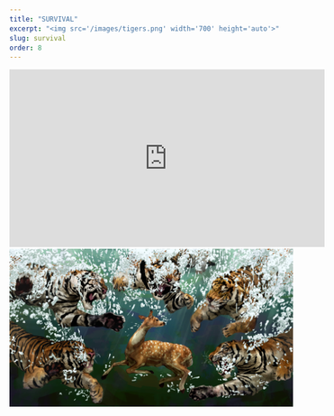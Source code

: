 ```yaml
---
title: "SURVIVAL"
excerpt: "<img src='/images/tigers.png' width='700' height='auto'>"
slug: survival
order: 8
---
```

<iframe width="560" height="315" src="https://www.youtube.com/embed/ChtxNEybITM?si=G1J7rFfJarwNunpi" title="YouTube video player" frameborder="0" allow="accelerometer; autoplay; clipboard-write; encrypted-media; gyroscope; picture-in-picture; web-share" referrerpolicy="strict-origin-when-cross-origin" allowfullscreen></iframe>

<img src='/images/tigers.png'>